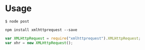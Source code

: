 # Usage

`$ node post`  


`npm install xmlhttprequest --save`  

```js
var XMLHttpRequest = require("xmlhttprequest").XMLHttpRequest;
var xhr = new XMLHttpRequest();
```